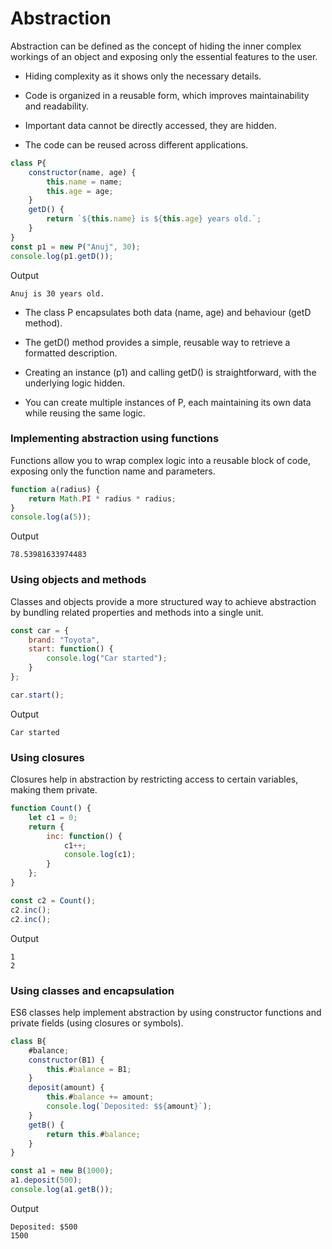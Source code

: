 # Abstraction 

Abstraction can be defined as the concept of hiding the inner complex workings of an object and exposing only the essential features to the user.

- Hiding complexity as it shows only the necessary details.

- Code is organized in a reusable form, which improves maintainability and readability.

- Important data cannot be directly accessed, they are hidden.

- The code can be reused across different applications.
```js
class P{
    constructor(name, age) {
        this.name = name;
        this.age = age;
    }
    getD() {
        return `${this.name} is ${this.age} years old.`;
    }
}
const p1 = new P("Anuj", 30);
console.log(p1.getD()); 
```
Output

`Anuj is 30 years old.`

- The class P encapsulates both data (name, age) and behaviour (getD method).

- The getD() method provides a simple, reusable way to retrieve a formatted description.

- Creating an instance (p1) and calling getD() is straightforward, with the underlying logic hidden.

- You can create multiple instances of P, each maintaining its own data while reusing the same logic.

### Implementing abstraction using functions

Functions allow you to wrap complex logic into a reusable block of code, exposing only the function name and parameters.
```js
function a(radius) {
    return Math.PI * radius * radius;
}
console.log(a(5)); 
```
Output

`78.53981633974483`

### Using objects and methods

Classes and objects provide a more structured way to achieve abstraction by bundling related properties and methods into a single unit.
```js
const car = {
    brand: "Toyota",
    start: function() {
        console.log("Car started");
    }
};

car.start();
```
Output

`Car started`

### Using closures

Closures help in abstraction by restricting access to certain variables, making them private.
```js
function Count() {
    let c1 = 0;
    return {
        inc: function() {
            c1++;
            console.log(c1);
        }
    };
}

const c2 = Count();
c2.inc(); 
c2.inc(); 
```
Output
```
1
2
```
### Using classes and encapsulation

ES6 classes help implement abstraction by using constructor functions and private fields (using closures or symbols).
```js
class B{
    #balance;
    constructor(B1) {
        this.#balance = B1;
    }
    deposit(amount) {
        this.#balance += amount;
        console.log(`Deposited: $${amount}`);
    }
    getB() {
        return this.#balance;
    }
}

const a1 = new B(1000);
a1.deposit(500);
console.log(a1.getB()); 
```
Output
```
Deposited: $500
1500
```